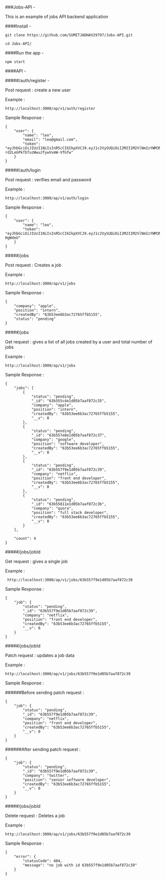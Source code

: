 ###Jobs-API - 

This is an example of jobs API backend application

####Install - 
````
git clone https://github.com/SUMITJADHAV29797/Jobs-API.git
````
````
cd Jobs-API/
````
####Run the app -
````
npm start
````
####API - 

#####/auth/register - 

Post request : create a new user

Example :
````
http://localhost:3000/ap/v1/auth/register
````
Sample Response : 
````
{
    "user": {
        "name": "leo",
        "email": "leo@gmail.com",
        "token": "eyJhbGciOiJIUzI1NiIsInR5cCI6IkpXVCJ9.eyJ1c2VySUQiOiI2M2I1M2VlNmIzYWM3Mjc2NWZmYjUxNTUiLCJuYW1lIjoibGVvIiwiaWF0IjoxNjcyODIyNTAyLCJleHAiOjE2NzU0MTQ1MDJ9.vbZqopBp7eUo-rd2LeGPkfbTuzWwuJfywVvmW-VfGfw"
    }
}
````
#####/auth/login

Post request : verifies email and password

Example :
````
http://localhost:3000/ap/v1/auth/login
````
Sample Response :
````
{
    "user": {
        "name": "leo",
        "token": "eyJhbGciOiJIUzI1NiIsInR5cCI6IkpXVCJ9.eyJ1c2VySUQiOiI2M2I1M2VlNmIzYWM3Mjc2NWZmYjUxNTUiLCJuYW1lIjoibGVvIiwiaWF0IjoxNjcyODIzMzQ0LCJleHAiOjE2NzU0MTUzNDR9.xwEmKoX0vkClzzpMj223_VAVMZD0yWLhHpaS-HgWdeU"
    }
}
````
#####/jobs

Post request : Creates a job

Example : 
````
http://localhost:3000/ap/v1/jobs
````
Sample Response :
````
{
    "company": "apple",
    "position": "intern",
    "createdBy": "63b53ee6b3ac72765ffb5155",
    "status": "pending"
}
````
#####/jobs

Get request : gives a list of all jobs created by a user and total number of jobs

Example : 
````
http://localhost:3000/ap/v1/jobs
````
Sample Response :
````
{
    "jobs": [
        {
            "status": "pending",
            "_id": "63b555c4e1d05b7aaf872c35",
            "company": "apple",
            "position": "intern",
            "createdBy": "63b53ee6b3ac72765ffb5155",
            "__v": 0
        },
        {
            "status": "pending",
            "_id": "63b557e8e1d05b7aaf872c37",
            "company": "google",
            "position": "software developer",
            "createdBy": "63b53ee6b3ac72765ffb5155",
            "__v": 0
        },
        {
            "status": "pending",
            "_id": "63b557f9e1d05b7aaf872c39",
            "company": "netflix",
            "position": "front end developer",
            "createdBy": "63b53ee6b3ac72765ffb5155",
            "__v": 0
        },
        {
            "status": "pending",
            "_id": "63b55811e1d05b7aaf872c3b",
            "company": "quora",
            "position": "full stack developer",
            "createdBy": "63b53ee6b3ac72765ffb5155",
            "__v": 0
        }
    ],
    
    "count": 4
}
````
#####/jobs/jobId

Get request : gives a single job

Example :
````
 http://localhost:3000/ap/v1/jobs/63b557f9e1d05b7aaf872c39
````
Sample Response :
````
{
    "job": {
        "status": "pending",
        "_id": "63b557f9e1d05b7aaf872c39",
        "company": "netflix",
        "position": "front end developer",
        "createdBy": "63b53ee6b3ac72765ffb5155",
        "__v": 0
    }
}
````
#####/jobs/jobId

Patch request : updates a job data

Example : 
````
http://localhost:3000/ap/v1/jobs/63b557f9e1d05b7aaf872c39
````
Sample Response :

######Before sending patch request :
````
{
    "job": {
        "status": "pending",
        "_id": "63b557f9e1d05b7aaf872c39",
        "company": "netflix",
        "position": "front end developer",
        "createdBy": "63b53ee6b3ac72765ffb5155",
        "__v": 0
    }
}
````

######After sending patch request :
````
{
    "job": {
        "status": "pending",
        "_id": "63b557f9e1d05b7aaf872c39",
        "company": "twitter",
        "position": "senior software developer",
        "createdBy": "63b53ee6b3ac72765ffb5155",
        "__v": 0
    }
}
````
#####/jobs/jobId

Delete request : Deletes a job

Example : 
````
http://localhost:3000/ap/v1/jobs/63b557f9e1d05b7aaf872c39
````
Sample Response :
````
{
    "error": {
        "statusCode": 404,
        "message": "no job with id 63b557f9e1d05b7aaf872c39"
    }
}
````





















